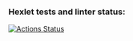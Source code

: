 ### Hexlet tests and linter status:
[![Actions Status](https://github.com/sssilversss/qa-engineer-project-85/actions/workflows/hexlet-check.yml/badge.svg)](https://github.com/sssilversss/qa-engineer-project-85/actions)